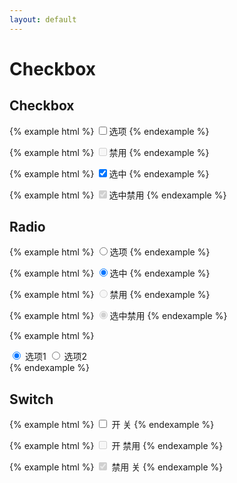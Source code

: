 ```yaml
---
layout: default
---
```


# Checkbox

## Checkbox

{% example html %}
<label class="ui-checkbox">
  <input type="checkbox"><i class="iconfont"></i><span>选项</span>
</label>
{% endexample %}

{% example html %}
<label class="ui-checkbox">
  <input type="checkbox" disabled><i class="iconfont"></i><span>禁用</span>
</label>
{% endexample %}

{% example html %}
<label class="ui-checkbox">
  <input type="checkbox" checked><i class="iconfont"></i><span>选中</span>
</label>
{% endexample %}

{% example html %}
<label class="ui-checkbox">
  <input type="checkbox" checked disabled><i class="iconfont"></i><span>选中禁用</span>
</label>
{% endexample %}


## Radio

{% example html %}
<label class="ui-radio">
  <input type="radio" name="d2" value="1"><i class="iconfont"></i><span>选项</span>
</label>
{% endexample %}

{% example html %}
<label class="ui-radio">
  <input type="radio" name="d2" value="3" checked><i class="iconfont"></i><span>选中</span>
</label>
{% endexample %}

{% example html %}
<label class="ui-radio">
  <input type="radio" name="d3" value="2" disabled><i class="iconfont"></i><span>禁用</span>
</label>
{% endexample %}

{% example html %}
<label class="ui-radio">
  <input type="radio" name="d3" value="4" checked disabled><i class="iconfont"></i><span>选中禁用</span>
</label>
{% endexample %}


{% example html %}
<div class="ui-radio-group">
  <input type="radio" name="type" checked id="type1" value="1">
  <label for="type1">选项1</label>
  <input type="radio" name="type" id="type2" value="2">
  <label for="type2">选项2</label>
</div>
{% endexample %}

## Switch

{% example html %}
<label class="ui-switch">
  <input type="checkbox" name="name" value="1" role="switch">
  <span class="switch"></span>
  <span class="open">开</span>
  <span class="close">关</span>
</label>
{% endexample %}

{% example html %}
<label class="ui-switch">
  <input type="checkbox" name="name" value="2" role="switch" disabled>
  <span class="switch"></span>
  <span class="open">开</span>
  <span class="close">禁用</span>
</label>
{% endexample %}

{% example html %}
<label class="ui-switch">
  <input type="checkbox" name="name" value="3" role="switch" disabled checked>
  <span class="switch"></span>
  <span class="open">禁用</span>
  <span class="close">关</span>
</label>
{% endexample %}

